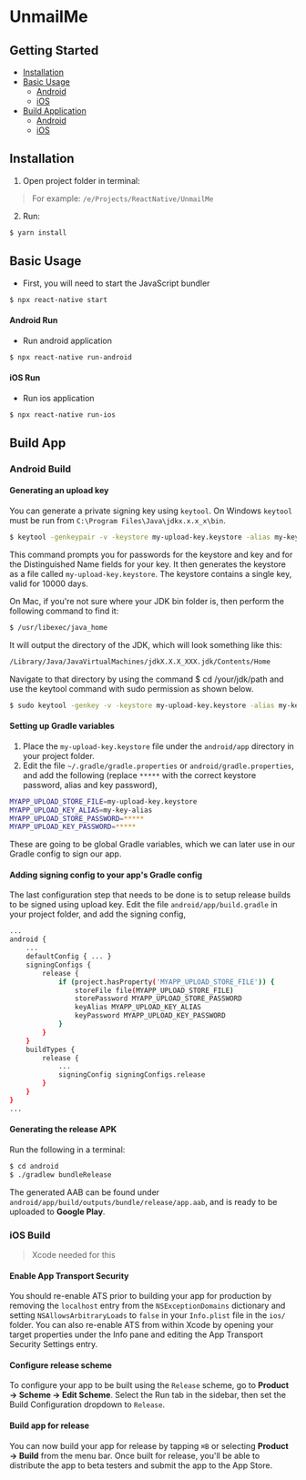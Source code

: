 # UnmailMe

## Getting Started

- [Installation](#installation)
- [Basic Usage](#basic-usage)
  - [Android](#android-run)
  - [iOS](#ios-run)
- [Build Application](#build-app)
  - [Android](#android-build)
  - [iOS](#ios-build)
  
## Installation

1) Open project folder in terminal:

> For example: `/e/Projects/ReactNative/UnmailMe`

2) Run:

```bash
$ yarn install
```

## Basic Usage

- First, you will need to start the JavaScript bundler

```bash
$ npx react-native start
```

#### Android Run

- Run android application

```bash
$ npx react-native run-android
```

#### iOS Run

- Run ios application

```bash
$ npx react-native run-ios
```

## Build App

### Android Build

#### Generating an upload key

You can generate a private signing key using `keytool`. On Windows `keytool` must be run from `C:\Program Files\Java\jdkx.x.x_x\bin`.

```bash
$ keytool -genkeypair -v -keystore my-upload-key.keystore -alias my-key-alias -keyalg RSA -keysize 2048 -validity 10000
```

This command prompts you for passwords for the keystore and key and for the Distinguished Name fields for your key. It then generates the keystore as a file called `my-upload-key.keystore`.
The keystore contains a single key, valid for 10000 days.

On Mac, if you're not sure where your JDK bin folder is, then perform the following command to find it:

```bash
$ /usr/libexec/java_home
```

It will output the directory of the JDK, which will look something like this:

```bash
/Library/Java/JavaVirtualMachines/jdkX.X.X_XXX.jdk/Contents/Home
```

Navigate to that directory by using the command $ cd /your/jdk/path and use the keytool command with sudo permission as shown below.

```bash
$ sudo keytool -genkey -v -keystore my-upload-key.keystore -alias my-key-alias -keyalg RSA -keysize 2048 -validity 10000
```

#### Setting up Gradle variables

1) Place the `my-upload-key.keystore` file under the `android/app` directory in your project folder.
2) Edit the file `~/.gradle/gradle.properties` or `android/gradle.properties`, and add the following (replace `*****` with the correct keystore password, alias and key password),

```bash
MYAPP_UPLOAD_STORE_FILE=my-upload-key.keystore
MYAPP_UPLOAD_KEY_ALIAS=my-key-alias
MYAPP_UPLOAD_STORE_PASSWORD=*****
MYAPP_UPLOAD_KEY_PASSWORD=*****
```

These are going to be global Gradle variables, which we can later use in our Gradle config to sign our app.

#### Adding signing config to your app's Gradle config

The last configuration step that needs to be done is to setup release builds to be signed using upload key. Edit the file `android/app/build.gradle` in your project folder, and add the signing config,

```bash
...
android {
    ...
    defaultConfig { ... }
    signingConfigs {
        release {
            if (project.hasProperty('MYAPP_UPLOAD_STORE_FILE')) {
                storeFile file(MYAPP_UPLOAD_STORE_FILE)
                storePassword MYAPP_UPLOAD_STORE_PASSWORD
                keyAlias MYAPP_UPLOAD_KEY_ALIAS
                keyPassword MYAPP_UPLOAD_KEY_PASSWORD
            }
        }
    }
    buildTypes {
        release {
            ...
            signingConfig signingConfigs.release
        }
    }
}
...
```

#### Generating the release APK

Run the following in a terminal:

```bash
$ cd android
$ ./gradlew bundleRelease
```

The generated AAB can be found under `android/app/build/outputs/bundle/release/app.aab`, and is ready to be uploaded to **Google Play**.

### iOS Build

> Xcode needed for this

#### Enable App Transport Security

You should re-enable ATS prior to building your app for production by removing the `localhost` entry from the `NSExceptionDomains` dictionary and setting `NSAllowsArbitraryLoads` to `false` in your `Info.plist` file in the `ios/` folder. You can also re-enable ATS from within Xcode by opening your target properties under the Info pane and editing the App Transport Security Settings entry.

#### Configure release scheme

To configure your app to be built using the `Release` scheme, go to **Product → Scheme → Edit Scheme**. Select the Run tab in the sidebar, then set the Build Configuration dropdown to `Release`.

#### Build app for release

You can now build your app for release by tapping `⌘B` or selecting **Product → Build** from the menu bar. Once built for release, you'll be able to distribute the app to beta testers and submit the app to the App Store.
